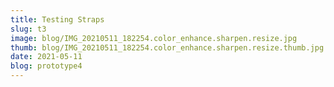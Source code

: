 ```yaml
---
title: Testing Straps
slug: t3
image: blog/IMG_20210511_182254.color_enhance.sharpen.resize.jpg
thumb: blog/IMG_20210511_182254.color_enhance.sharpen.resize.thumb.jpg
date: 2021-05-11
blog: prototype4
---
```

